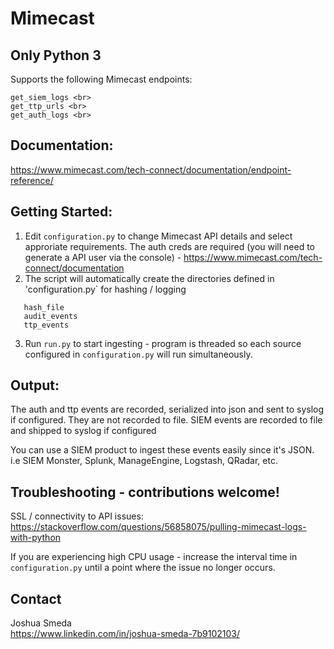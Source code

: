 # Mimecast

## Only Python 3 ##

Supports the following Mimecast endpoints:

```
get_siem_logs <br>
get_ttp_urls <br>
get_auth_logs <br>
```

## Documentation:

https://www.mimecast.com/tech-connect/documentation/endpoint-reference/

## Getting Started:
1. Edit `configuration.py` to change Mimecast API details and select approriate requirements. The auth creds are required (you will need to generate a API user via the console) - https://www.mimecast.com/tech-connect/documentation <br>
2. The script will automatically create the directories defined in 'configuration.py` for hashing / logging
```
   hash_file
   audit_events
   ttp_events
```
3. Run `run.py` to start ingesting - program is threaded so each source configured in `configuration.py` will run simultaneously.

## Output:

The auth and ttp events are recorded, serialized into json and sent to syslog if configured. They are not recorded to file.
SIEM events are recorded to file and shipped to syslog if configured

You can use a SIEM product to ingest these events easily since it's JSON. i.e SIEM Monster, Splunk, ManageEngine, Logstash, QRadar, etc.

## Troubleshooting - contributions welcome!

SSL / connectivity to API issues: https://stackoverflow.com/questions/56858075/pulling-mimecast-logs-with-python

If you are experiencing high CPU usage - increase the interval time in `configuration.py` until a point where the issue no longer occurs.

## Contact

Joshua Smeda <br>
https://www.linkedin.com/in/joshua-smeda-7b9102103/
